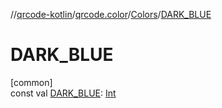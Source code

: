 //[qrcode-kotlin](../../../index.md)/[qrcode.color](../index.md)/[Colors](index.md)/[DARK_BLUE](-d-a-r-k_-b-l-u-e.md)

# DARK_BLUE

[common]\
const val [DARK_BLUE](-d-a-r-k_-b-l-u-e.md): [Int](https://kotlinlang.org/api/latest/jvm/stdlib/kotlin/-int/index.html)
